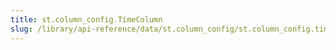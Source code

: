 ```yaml
---
title: st.column_config.TimeColumn
slug: /library/api-reference/data/st.column_config/st.column_config.timecolumn
---
```


<Autofunction function="streamlit.column_config.TimeColumn" />
